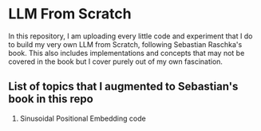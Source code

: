 # LLM From Scratch 

In this repository, I am uploading every little code and experiment that I do to build my very own LLM from Scratch, following Sebastian Raschka's book. This also includes implementations and concepts that may not be covered in the book but I cover purely out of my own fascination. 


## List of topics that I augmented to Sebastian's book in this repo 

1. Sinusoidal Positional Embedding code 